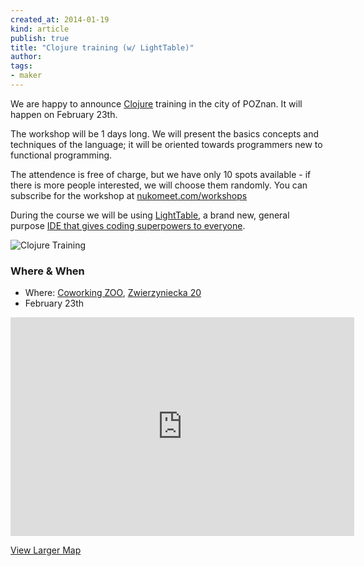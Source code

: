 ```yaml
---
created_at: 2014-01-19
kind: article
publish: true
title: "Clojure training (w/ LightTable)"
author:
tags:
- maker
---
```


We are happy to announce [Clojure][3] training in the city of POZnan. It will happen
on February 23th.

The workshop will be 1 days long. We will present the basics concepts and
techniques of the language; it will be oriented towards programmers new to
functional programming.

The attendence is free of charge, but we have only 10 spots available - if there
is more people interested, we will choose them randomly. You can subscribe for
the workshop at [nukomeet.com/workshops][4]

During the course we will be using [LightTable][1], a brand new, general purpose
[IDE that gives coding superpowers to everyone][2].

![Clojure Training](/assets/images/clojure_training.png "Clojure Training at Nukomeet")

### Where & When

 * Where: [Coworking ZOO][5], [Zwierzyniecka 20][6]
 * February 23th

<iframe width="550" height="350" frameborder="0" scrolling="no" marginheight="0"
marginwidth="0"
src="https://maps.google.com/maps?f=q&source=s_q&hl=en&geocode=&q=Zwierzyniecka+20,+Poznan,+Poland&aq=0&oq=zwierzyniecka+20&sll=37.0625,-95.677068&sspn=50.02446,92.724609&ie=UTF8&hq=&hnear=Zwierzyniecka+20,+Pozna%C5%84,+wielkopolskie,+Poland&t=m&z=14&ll=52.408438,16.908426&output=embed"></iframe><br
/>

[View Larger Map][7]

[1]: http://lighttable.com/
[2]: http://www.wired.com/wiredenterprise/2014/01/light-table/
[3]: http://clojure.org/
[4]: http://nukomeet.com/workshops/
[5]: http://www.coworkingzoo.pl/
[6]: http://goo.gl/maps/wgMjt
[7]: https://maps.google.com/maps?f=q&source=embed&hl=en&geocode=&q=Zwierzyniecka+20,+Poznan,+Poland&aq=0&oq=zwierzyniecka+20&sll=37.0625,-95.677068&sspn=50.02446,92.724609&ie=UTF8&hq=&hnear=Zwierzyniecka+20,+Pozna%C5%84,+wielkopolskie,+Poland&t=m&z=14&ll=52.408438,16.908426



